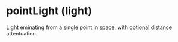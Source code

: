 # pointLight (light)

Light eminating from a single point in space, with optional distance attentuation.